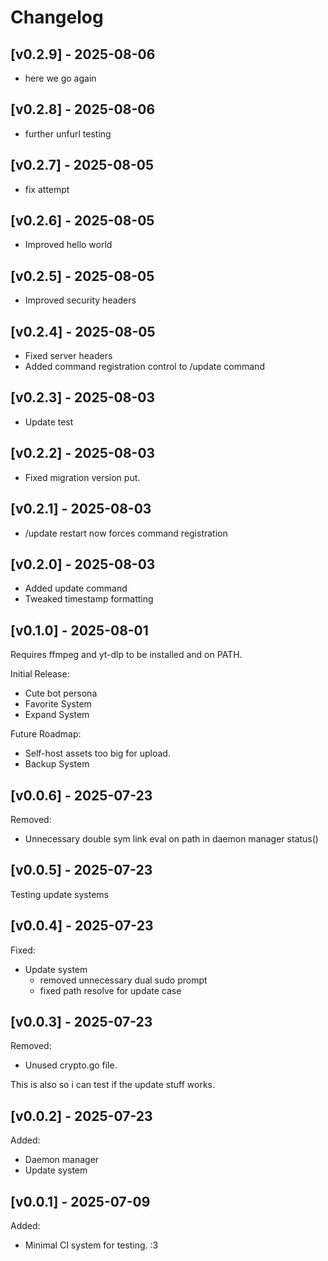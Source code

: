 # Changelog

## [v0.2.9] - 2025-08-06

- here we go again

## [v0.2.8] - 2025-08-06

- further unfurl testing

## [v0.2.7] - 2025-08-05

- fix attempt

## [v0.2.6] - 2025-08-05

- Improved hello world

## [v0.2.5] - 2025-08-05

- Improved security headers

## [v0.2.4] - 2025-08-05

- Fixed server headers
- Added command registration control to /update command

## [v0.2.3] - 2025-08-03

- Update test

## [v0.2.2] - 2025-08-03

- Fixed migration version put.

## [v0.2.1] - 2025-08-03

- /update restart now forces command registration 

## [v0.2.0] - 2025-08-03

- Added update command
- Tweaked timestamp formatting

## [v0.1.0] - 2025-08-01

Requires ffmpeg and yt-dlp to be installed and on PATH.

Initial Release:
- Cute bot persona
- Favorite System
- Expand System

Future Roadmap:
- Self-host assets too big for upload.
- Backup System

## [v0.0.6] - 2025-07-23

Removed:

- Unnecessary double sym link eval on path in daemon manager status()

## [v0.0.5] - 2025-07-23

Testing update systems

## [v0.0.4] - 2025-07-23

Fixed:

- Update system
    - removed unnecessary dual sudo prompt
    - fixed path resolve for update case

## [v0.0.3] - 2025-07-23

Removed:

- Unused crypto.go file.

This is also so i can test if the update stuff works.

## [v0.0.2] - 2025-07-23

Added:

- Daemon manager
- Update system


## [v0.0.1] - 2025-07-09

Added:

- Minimal CI system for testing. :3
